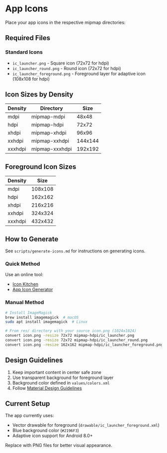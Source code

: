 # App Icons

Place your app icons in the respective mipmap directories:

## Required Files

### Standard Icons
- `ic_launcher.png` - Square icon (72x72 for hdpi)
- `ic_launcher_round.png` - Round icon (72x72 for hdpi)
- `ic_launcher_foreground.png` - Foreground layer for adaptive icon (108x108 for hdpi)

## Icon Sizes by Density

| Density | Directory | Size |
|---------|-----------|------|
| mdpi | mipmap-mdpi | 48x48 |
| hdpi | mipmap-hdpi | 72x72 |
| xhdpi | mipmap-xhdpi | 96x96 |
| xxhdpi | mipmap-xxhdpi | 144x144 |
| xxxhdpi | mipmap-xxxhdpi | 192x192 |

## Foreground Icon Sizes

| Density | Size |
|---------|------|
| mdpi | 108x108 |
| hdpi | 162x162 |
| xhdpi | 216x216 |
| xxhdpi | 324x324 |
| xxxhdpi | 432x432 |

## How to Generate

See `scripts/generate-icons.md` for instructions on generating icons.

### Quick Method
Use an online tool:
- [Icon Kitchen](https://icon.kitchen/)
- [App Icon Generator](https://www.appicon.co/)

### Manual Method
```bash
# Install ImageMagick
brew install imagemagick  # macOS
sudo apt install imagemagick  # Linux

# From res/ directory with your source icon.png (1024x1024)
convert icon.png -resize 72x72 mipmap-hdpi/ic_launcher.png
convert icon.png -resize 72x72 mipmap-hdpi/ic_launcher_round.png
convert icon.png -resize 162x162 mipmap-hdpi/ic_launcher_foreground.png
```

## Design Guidelines

1. Keep important content in center safe zone
2. Use transparent background for foreground layer
3. Background color defined in `values/colors.xml`
4. Follow [Material Design Guidelines](https://material.io/design/iconography/product-icons.html)

## Current Setup

The app currently uses:
- Vector drawable for foreground (`drawable/ic_launcher_foreground.xml`)
- Blue background color (`#2196F3`)
- Adaptive icon support for Android 8.0+

Replace with PNG files for better visual appearance.

